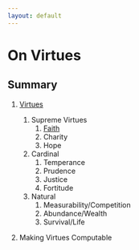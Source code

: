 ```yaml
---
layout: default
---
```


# On Virtues

## Summary

1. [Virtues](virtues.html)
    1. Supreme Virtues
        1. [Faith](faith.html)
        1. Charity
        1. Hope
    1. Cardinal
        1. Temperance
        1. Prudence
        1. Justice
        1. Fortitude
    1. Natural
        1. Measurability/Competition
        1. Abundance/Wealth
        1. Survival/Life

1. Making Virtues Computable
